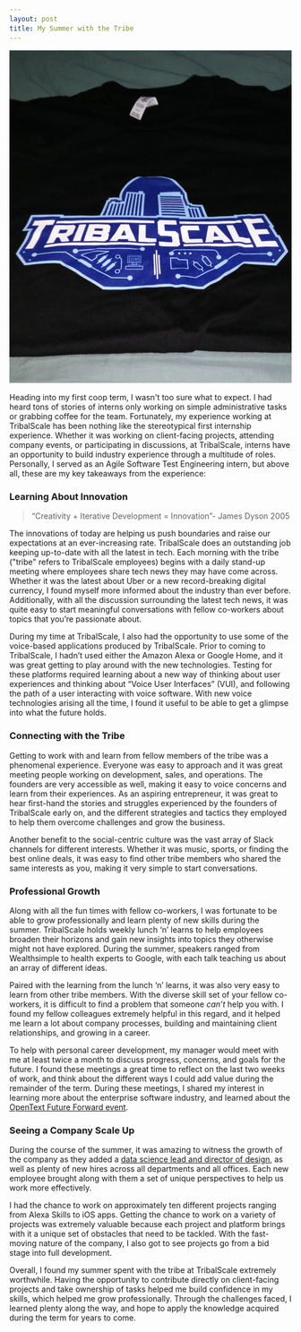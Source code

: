 ```yaml
---
layout: post
title: My Summer with the Tribe
---
```

![](/images/tribalscale.jpg)

Heading into my first coop term, I wasn't too sure what to expect. I had heard tons of stories of interns only working on simple administrative tasks or grabbing coffee for the team. Fortunately, my experience working at TribalScale has been nothing like the stereotypical first internship experience. Whether it was working on client-facing projects, attending company events, or participating in discussions, at TribalScale, interns have an opportunity to build industry experience through a multitude of roles. Personally, I served as an Agile Software Test Engineering intern, but above all, these are my key takeaways from the experience:

### Learning About Innovation

  > “Creativity + Iterative Development = Innovation”- James Dyson 2005

The innovations of today are helping us push boundaries and raise our expectations at an ever-increasing rate. TribalScale does an outstanding job keeping up-to-date with all the latest in tech. Each morning with the tribe ("tribe" refers to TribalScale employees) begins with a daily stand-up meeting where employees share tech news they may have come across. Whether it was the latest about Uber or a new record-breaking digital currency, I found myself more informed about the industry than ever before. Additionally, with all the discussion surrounding the latest tech news, it was quite easy to start meaningful conversations with fellow co-workers about topics that you’re passionate about.

<!--excerpt-->

During my time at TribalScale, I also had the opportunity to use some of the voice-based applications produced by TribalScale. Prior to coming to TribalScale, I hadn’t used either the Amazon Alexa or Google Home, and it was great getting to play around with the new technologies. Testing for these platforms required learning about a new way of thinking about user experiences and thinking about “Voice User Interfaces” (VUI), and following the path of a user interacting with voice software. With new voice technologies arising all the time, I found it useful to be able to get a glimpse into what the future holds. 


### Connecting with the Tribe

Getting to work with and learn from fellow members of the tribe was a phenomenal experience. Everyone was easy to approach and it was great meeting people working on development, sales, and operations. The founders are very accessible as well, making it easy to voice concerns and learn from their experiences. As an aspiring entrepreneur, it was great to hear first-hand the stories and struggles experienced by the founders of TribalScale early on, and the different strategies and tactics they employed to help them overcome challenges and grow the business.

Another benefit to the social-centric culture was the vast array of Slack channels for different interests. Whether it was music, sports, or finding the best online deals, it was easy to find other tribe members who shared the same interests as you, making it very simple to start conversations. 

### Professional Growth

Along with all the fun times with fellow co-workers, I was fortunate to be able to grow professionally and learn plenty of new skills during the summer. TribalScale holds weekly lunch ‘n’ learns to help employees broaden their horizons and gain new insights into topics they otherwise might not have explored. During the summer, speakers ranged from Wealthsimple to health experts to Google, with each talk teaching us about an array of different ideas. 

Paired with the learning from the lunch ‘n’ learns, it was also very easy to learn from other tribe members. With the diverse skill set of your fellow co-workers, it is difficult to find a problem that someone *can’t* help you with. I found my fellow colleagues extremely helpful in this regard, and it helped me learn a lot about company processes, building and maintaining client relationships, and growing in a career. 

To help with personal career development, my manager would meet with me at least twice a month to discuss progress, concerns, and goals for the future. I found these meetings a great time to reflect on the last two weeks of work, and think about the different ways I could add value during the remainder of the term. During these meetings, I shared my interest in learning more about the enterprise software industry, and learned about the [OpenText Future Forward event](/2017/08/14/opentext-future-forward/).

### Seeing a Company Scale Up

During the course of the summer, it was amazing to witness the growth of the company as they added a [data science lead and director of design](http://betakit.com/today-in-key-hires-tribalscale-adds-head-of-data-sciences-blue-rock-therapeutics-appoints-new-ceo-and-cto/), as well as plenty of new hires across all departments and all offices. Each new employee brought along with them a set of unique perspectives to help us work more effectively. 

I had the chance to work on approximately ten different projects ranging from Alexa Skills to iOS apps. Getting the chance to work on a variety of projects was extremely valuable because each project and platform brings with it a unique set of obstacles that need to be tackled. With the fast-moving nature of the company, I also got to see projects go from a bid stage into full development.

Overall, I found my summer spent with the tribe at TribalScale extremely worthwhile. Having the opportunity to contribute directly on client-facing projects and take ownership of tasks helped me build confidence in my skills, which helped me grow professionally. Through the challenges faced, I learned plenty along the way, and hope to apply the knowledge acquired during the term for years to come.
